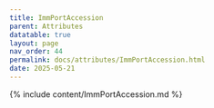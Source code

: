 ```yaml
---
title: ImmPortAccession
parent: Attributes
datatable: true
layout: page
nav_order: 44
permalink: docs/attributes/ImmPortAccession.html
date: 2025-05-21
---
```

{% include content/ImmPortAccession.md %}
